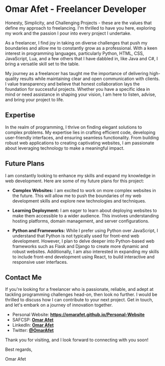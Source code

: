 # Omar Afet - Freelancer Developer

<!-- Banner -->

Honesty, Simplicity, and Challenging Projects - these are the values that define my approach to freelancing. I'm thrilled to have you here, exploring my work and the passion I pour into every project I undertake.

As a freelancer, I find joy in taking on diverse challenges that push my boundaries and allow me to constantly grow as a professional. With a keen interest in programming languages, particularly Python, HTML, CSS, JavaScript, Lua, and a few others that I have dabbled in, like Java and C#, I bring a versatile skill set to the table.

My journey as a freelancer has taught me the importance of delivering high-quality results while maintaining clear and open communication with clients. I value transparency and believe that honest collaboration lays the foundation for successful projects. Whether you have a specific idea in mind or need assistance in shaping your vision, I am here to listen, advise, and bring your project to life.

## Expertise

In the realm of programming, I thrive on finding elegant solutions to complex problems. My expertise lies in crafting efficient code, developing user-friendly interfaces, and ensuring seamless functionality. From building robust web applications to creating captivating websites, I am passionate about leveraging technology to make a meaningful impact.

## Future Plans
I am constantly looking to enhance my skills and expand my knowledge in web development. Here are some of my future plans for this project:

- **Complex Websites:** I am excited to work on more complex websites in the future. This will allow me to push the boundaries of my web development skills and explore new technologies and techniques.

- **Learning Deployment:** I am eager to learn about deploying websites to make them accessible to a wider audience. This involves understanding hosting platforms, domain management, and server configurations.

- **Python and Frameworks:** While I prefer using Python over JavaScript, I understand that Python is not typically used for front-end web development. However, I plan to delve deeper into Python-based web frameworks such as Flask and Django to create more dynamic and robust websites. Additionally, I am also interested in expanding my skills to include front-end development using React, to build interactive and responsive user interfaces.

## Contact Me

If you're looking for a freelancer who is passionate, reliable, and adept at tackling programming challenges head-on, then look no further. I would be thrilled to discuss how I can contribute to your next project. Get in touch, and let's embark on a journey of innovation together.

- Personal Website: **https://omarafet.github.io/Personal-Website**
- SAFCSP: [**Omar Afet**](https://profile.satr.codes/omarafet/public/overview)
- LinkedIn: [**Omar Afet**](https://www.linkedin.com/in/OmarAfet/)
- Twitter: [**@OmarAfet**](https://twitter.com/OmarAfet)

Thank you for visiting, and I look forward to connecting with you soon!

Best regards,

Omar Afet
